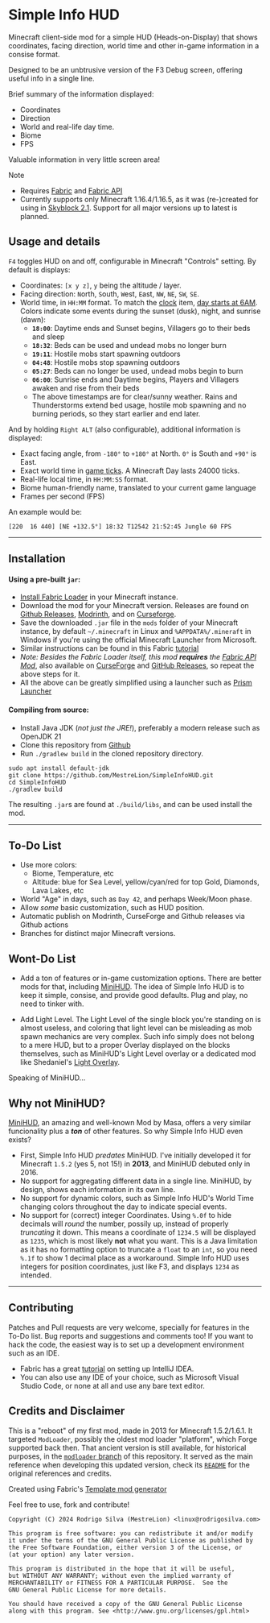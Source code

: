 Simple Info HUD
===============

Minecraft client-side mod for a simple HUD (Heads-on-Display) that shows coordinates, facing direction, world time and other in-game information in a consise format.

Designed to be an unbtrusive version of the F3 Debug screen, offering useful info in a single line.

Brief summary of the information displayed:

- Coordinates
- Direction
- World and real-life day time.
- Biome
- FPS

Valuable information in very little screen area!

> [!NOTE]
> - Requires [Fabric](https://fabricmc.net/) and [Fabric API](https://modrinth.com/mod/fabric-api)
> - Currently supports only Minecraft 1.16.4/1.16.5, as it was (re-)created for using in [Skyblock 2.1](https://skyblock.net/).
>   Support for all major versions up to latest is planned.



Usage and details
------------------

`F4` toggles HUD on and off, configurable in Minecraft "Controls" setting. By default is displays:

- Coordinates: `[x y z]`, `y` being the altitude / layer.
- Facing direction: `N`orth, `S`outh, `W`est, `E`ast, `NW`, `NE`, `SW`, `SE`.
- World time, in `HH:MM` format. To match the [clock](https://minecraft.wiki/w/Clock) item, [day starts at 6AM](https://minecraft.wiki/w/Daylight_cycle).
  Colors indicate some events during the sunset (dusk), night, and sunrise (dawn):
  - **`18:00`**: Daytime ends and Sunset begins, Villagers go to their beds and sleep
  - **`18:32`**: Beds can be used and undead mobs no longer burn
  - **`19:11`**: Hostile mobs start spawning outdoors
  - **`04:48`**: Hostile mobs stop spawning outdoors
  - **`05:27`**: Beds can no longer be used, undead mobs begin to burn
  - **`06:00`**: Sunrise ends and Daytime begins, Players and Villagers awaken and rise from their beds
  - The above timestamps are for clear/sunny weather.
    Rains and Thunderstorms extend bed usage, hostile mob spawning and no burning periods, so they start earlier and end later.


And by holding `Right ALT` (also configurable), additional information is displayed:

- Exact facing angle, from `-180°` to `+180°` at North. `0°` is South and `+90°` is East.
- Exact world time in [game ticks](https://minecraft.wiki/w/Tick). A Minecraft Day lasts 24000 ticks.
- Real-life local time, in `HH:MM:SS` format.
- Biome human-friendly name, translated to your current game language
- Frames per second (FPS)

An example would be:

`[220  16 440] [NE +132.5°] 18:32 T12542 21:52:45 Jungle 60 FPS`

* * *


Installation
------------

#### Using a pre-built `jar`:
- [Install Fabric Loader](https://docs.fabricmc.net/players/installing-fabric) in your Minecraft instance.
- Download the mod for your Minecraft version. Releases are found on [Github Releases](./releases), [Modrinth](https://modrinth.com/mod/simple-info-hud), and on [Curseforge](https://www.curseforge.com/minecraft/mc-mods/simple-info-hud).
- Save the downloaded `.jar` file in the `mods` folder of your Minecraft instance, by default `~/.minecraft` in Linux and `%APPDATA%/.mineraft` in Windows
  if you're using the official Minecraft Launcher from Microsoft.
- Similar instructions can be found in this Fabric [tutorial](https://docs.fabricmc.net/players/installing-mods)
- _Note: Besides the Fabric Loader itself, this mod **requires** the [Fabric API Mod](https://modrinth.com/mod/fabric-api)_,
  also available on [CurseForge](https://www.curseforge.com/minecraft/mc-mods/fabric-api) and [GitHub Releases](https://github.com/FabricMC/fabric/releases),
  so repeat the above steps for it.
- All the above can be greatly simplified using a launcher such as [Prism Launcher](https://prismlauncher.org/)

#### Compiling from source:
- Install Java JDK (_not just the JRE!_), preferably a modern release such as OpenJDK 21
- Clone this repository from [Github](https://github.com/MestreLion/SimpleInfoHUD)
- Run `./gradlew build` in the cloned repository directory.
```
sudo apt install default-jdk
git clone https://github.com/MestreLion/SimpleInfoHUD.git
cd SimpleInfoHUD
./gradlew build
```
The resulting `.jar`s are found at `./build/libs`, and can be used install the mod.

* * *


To-Do List
-----------

- Use more colors:
	- Biome, Temperature, etc
	- Altitude: blue for Sea Level, yellow/cyan/red for top Gold, Diamonds, Lava Lakes, etc
- World "Age" in days, such as `Day 42`, and perhaps Week/Moon phase.
- Allow _some_ basic customization, such as HUD position.
- Automatic publish on Modrinth, CurseForge and Github releases via Github actions
- Branches for distinct major Minecraft versions.


Wont-Do List
------------

- Add a ton of features or in-game customization options. There are better mods for that, including [MiniHUD](https://github.com/maruohon/minihud). The idea of Simple Info HUD is to keep it simple, consise, and provide good defaults. Plug and play, no need to tinker with.

- Add Light Level. The Light Level of the single block you're standing on is almost useless, and coloring that light level can be misleading as mob spawn mechanics are very complex. Such info simply does not belong to a mere HUD, but to a proper Overlay displayed on the blocks themselves, such as MiniHUD's Light Level overlay or a dedicated mod like Shedaniel's [Light Overlay](https://www.curseforge.com/minecraft/mc-mods/light-overlay).

Speaking of MiniHUD...


Why not MiniHUD?
----------------

[MiniHUD](https://github.com/maruohon/minihud), an amazing and well-known Mod by Masa, offers a very similar funcionality plus a _**ton**_ of other features.
So why Simple Info HUD even exists?

- First, Simple Info HUD _predates_ MiniHUD. I've initially developed it for Minecraft `1.5.2` (yes 5, not 15!) in **2013**, and MiniHUD debuted only in 2016.
- No support for aggregating different data in a single line. MiniHUD, by design, shows each information in its own line.
- No support for dynamic colors, such as Simple Info HUD's World Time changing colors throughout the day to indicate special events.
- No support for (correct) integer Coordinates. Using `%.0f` to hide decimals will _round_ the number, possily up, instead of properly _truncating_ it down.
  This means a coordinate of `1234.5` will be displayed as `1235`, which is most likely **not** what you want.
  This is a Java limitation as it has no formatting option to truncate a `float` to an `int`, so you need `%.1f` to show 1 decimal place as a workaround.
  Simple Info HUD uses integers for position coordinates, just like F3, and displays `1234` as intended.

* * *


Contributing
------------

Patches and Pull requests are very welcome, specially for features in the To-Do list. Bug reports and suggestions and comments too!
If you want to hack the code, the easiest way is to set up a development environment such as an IDE.

- Fabric has a great [tutorial](https://docs.fabricmc.net/develop/getting-started/setting-up-a-development-environment) on setting up IntelliJ IDEA.
- You can also use any IDE of your choice, such as Microsoft Visual Studio Code, or none at all and use any bare text editor.


Credits and Disclaimer
----------------------

This is a "reboot" of my first mod, made in 2013 for Minecraft 1.5.2/1.6.1.
It targeted `ModLoader`, possibly the oldest mod loader "platform", which Forge supported back then.
That ancient version is still available, for historical purposes, in the
[`modloader` branch](https://github.com/MestreLion/SimpleInfoHUD/tree/modloader) of this repository.
It served as the main reference when developing this updated version, check its
[`README`](https://github.com/MestreLion/SimpleInfoHUD/blob/modloader/README.md) for the original references and credits.

Created using Fabric's [Template mod generator](https://fabricmc.net/develop/template/)

Feel free to use, fork and contribute!

    Copyright (C) 2024 Rodrigo Silva (MestreLion) <linux@rodrigosilva.com>

    This program is free software: you can redistribute it and/or modify
    it under the terms of the GNU General Public License as published by
    the Free Software Foundation, either version 3 of the License, or
    (at your option) any later version.

    This program is distributed in the hope that it will be useful,
    but WITHOUT ANY WARRANTY; without even the implied warranty of
    MERCHANTABILITY or FITNESS FOR A PARTICULAR PURPOSE.  See the
    GNU General Public License for more details.

    You should have received a copy of the GNU General Public License
    along with this program. See <http://www.gnu.org/licenses/gpl.html>
